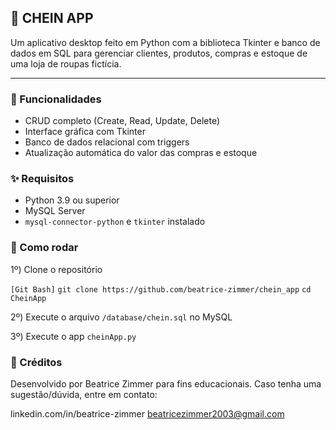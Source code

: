 ## :womans_hat: CHEIN APP

Um aplicativo desktop feito em Python com a biblioteca Tkinter e banco de dados em SQL para gerenciar clientes, produtos, compras e estoque de uma loja de roupas fictícia.

***

### :shopping_cart: Funcionalidades

- CRUD completo (Create, Read, Update, Delete)
- Interface gráfica com Tkinter
- Banco de dados relacional com triggers
- Atualização automática do valor das compras e estoque

### :sparkles: Requisitos

- Python 3.9 ou superior
- MySQL Server
- `mysql-connector-python` e `tkinter` instalado

### :handbag: Como rodar

1º) Clone o repositório

`[Git Bash]`
`git clone https://github.com/beatrice-zimmer/chein_app`
`cd CheinApp`

2º) Execute o arquivo `/database/chein.sql` no MySQL

3º) Execute o app `cheinApp.py`

### :love_letter: Créditos

Desenvolvido por Beatrice Zimmer para fins educacionais.
Caso tenha uma sugestão/dúvida, entre em contato:

linkedin.com/in/beatrice-zimmer
beatricezimmer2003@gmail.com
